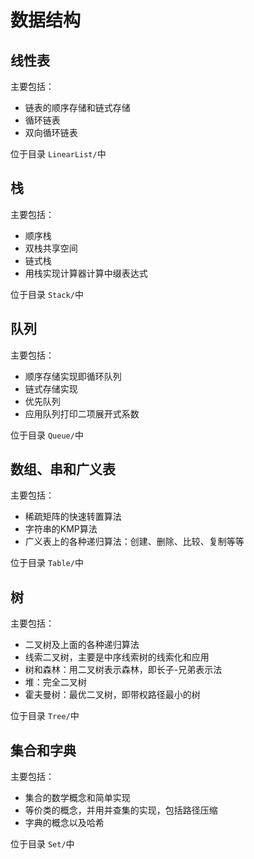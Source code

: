 # 数据结构

## 线性表
主要包括：

* 链表的顺序存储和链式存储
* 循环链表
* 双向循环链表

位于目录 `LinearList/`中

## 栈
主要包括：

* 顺序栈
* 双栈共享空间
* 链式栈
* 用栈实现计算器计算中缀表达式

位于目录 `Stack/`中


## 队列
主要包括：

* 顺序存储实现即循环队列
* 链式存储实现
* 优先队列
* 应用队列打印二项展开式系数

位于目录 `Queue/`中



## 数组、串和广义表
主要包括：

* 稀疏矩阵的快速转置算法
* 字符串的KMP算法
* 广义表上的各种递归算法：创建、删除、比较、复制等等

位于目录 `Table/`中


## 树
主要包括：

* 二叉树及上面的各种递归算法
* 线索二叉树，主要是中序线索树的线索化和应用
* 树和森林：用二叉树表示森林，即长子-兄弟表示法
* 堆：完全二叉树
* 霍夫曼树：最优二叉树，即带权路径最小的树

位于目录 `Tree/`中

## 集合和字典
主要包括：

* 集合的数学概念和简单实现
* 等价类的概念，并用并查集的实现，包括路径压缩
* 字典的概念以及哈希

位于目录 `Set/`中